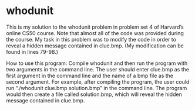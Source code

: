 # whodunit
This is my solution to the whodunit problem in problem set 4 of Harvard’s online CS50 course. Note that almost all of the code was provided during the course. My task in this problem was to modify the code in order to reveal a hidden message contained in clue.bmp. (My modification can be found in lines 79-98.)

How to use this program: Compile whodunit and then run the program with two arguments in the command line. The user should enter clue.bmp as the first argument in the command line and the name of a bmp file as the second argument. For example, after compiling the program, the user could run “./whodunit clue.bmp solution.bmp” in the command line. The program would then create a file called solution.bmp, which will reveal the hidden message contained in clue.bmp.

